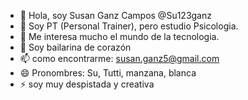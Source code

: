 - 👋 Hola, soy Susan Ganz Campos @Su123ganz
- 👀 Soy PT (Personal Trainer), pero estudio Psicologia.
- 🌱 Me interesa mucho el mundo de la tecnologia. 
- 💞️ Soy bailarina de corazón 
- 📫 como encontrarme: susan.ganz5@gmail.com
- 😄 Pronombres: Su, Tutti, manzana, blanca
- ⚡ soy muy despistada y creativa

<!---
Su123ganz/Su123ganz is a ✨ special ✨ repository because its `README.md` (this file) appears on your GitHub profile.
You can click the Preview link to take a look at your changes.
--->
